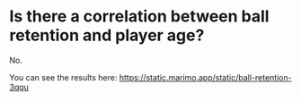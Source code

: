 # Is there a correlation between ball retention and player age?

No.

You can see the results here: https://static.marimo.app/static/ball-retention-3qqu